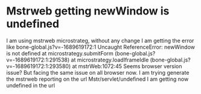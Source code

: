 
# Mstrweb getting newWindow is undefined

I am using mstrweb microstrateg, without any change I am getting the error like
bone-global.js?v=-1689619172:1 Uncaught ReferenceError: newWindow is not defined at microstrategy.submitForm (bone-global.js?v=-1689619172:1:291538) at microstrategy.loadIframeIdle (bone-global.js?v=-1689619172:1:293580) at mstrWeb:1072:45
Seems browser version issue? But facing the same issue on all browser now.
I am trying generate the mstrweb reporting on the url
Mstr/servlet/undefined
I am getting now undefined in the url

        